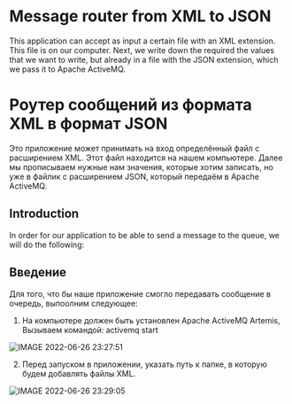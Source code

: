 # Message router from XML to JSON #


 This application can accept as input a certain file with an XML extension. This file is on our computer. Next, we write down the required the values
that we want to write, but already in a file with the JSON extension, which we pass it to Apache ActiveMQ.


# Роутер сообщений из формата XML в формат JSON #
    
    
 Это приложение может принимать на вход определённый файл с расширением XML.
Этот файл находится на нашем компьютере. Далее мы прописываем нужные нам 
значения, которые хотим записать, но уже в файлик с расширением JSON, который 
передаём в Apache ActiveMQ.


## Introduction


  In order for our application to be able to send a message to the queue, we will do the following:


## Введение

 Для того, что бы наше приложение смогло передавать сообщение в очередь, выпоолним следующее:
1. На компьютере должен быть установлен Apache ActiveMQ Artemis, 
Вызываем командой:  activemq start
    
![IMAGE 2022-06-26 23:27:51](https://user-images.githubusercontent.com/72036166/175832705-3104525c-8948-4668-b330-4acef5844285.jpg)
    
    
 2. Перед запуском в приложении, указать путь к папке, в которую будем 
добавлять файлы XML. 

![IMAGE 2022-06-26 23:29:05](https://user-images.githubusercontent.com/72036166/175832692-421fa992-6884-4fb2-b50b-97578485ed6d.jpg)




